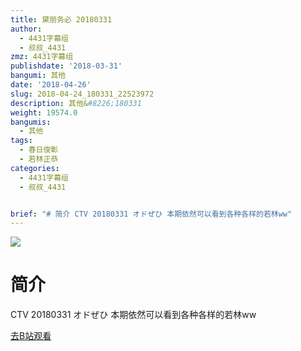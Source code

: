 ```yaml
---
title: 黛丽务必 20180331
author:
  - 4431字幕组
  - 叔叔_4431
zmz: 4431字幕组
publishdate: '2018-03-31'
bangumi: 其他
date: '2018-04-26'
slug: 2018-04-24_180331_22523972
description: 其他&#8226;180331
weight: 19574.0
bangumis:
  - 其他
tags:
  - 春日俊彰
  - 若林正恭
categories:
  - 4431字幕组
  - 叔叔_4431


brief: "# 简介 CTV 20180331 オドぜひ 本期依然可以看到各种各样的若林ww"
---
```

![](https://i.imgur.com/xv8MHEc.png)
# 简介  
CTV
20180331 オドぜひ
本期依然可以看到各种各样的若林ww  

[去B站观看](https://www.bilibili.com/video/av22523972/)
 
